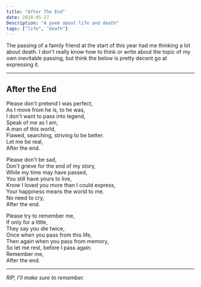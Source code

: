 ```yaml
---
title: "After The End"
date: 2020-05-27
Description: "A poem about life and death"
tags: ["life", "death"]
---
```

The passing of a family friend at the start of this year had me thinking a lot about death. I don't really know how to think or write about the topic of my own inevitable passing, but think the below is pretty decent go at expressing it.
___
## After the End

Please don't pretend I was perfect,<br>
As I move from he is, to he was,<br>
I don't want to pass into legend,<br>
Speak of me as I am,<br>
A man of this world,<br>
Flawed, searching, striving to be better.<br>
Let me be real,<br>
After the end.<br>

Please don't be sad,<br>
Don't grieve for the end of my story,<br>
While my time may have passed,<br>
You still have yours to live,<br>
Know I loved you more than I could express,<br>
Your happiness means the world to me.<br>
No need to cry,<br>
After the end.<br>

Please try to remember me,<br>
If only for a little,<br>
They say you die twice,<br>
Once when you pass from this life,<br>
Then again when you pass from memory,<br>
So let me rest, before I pass again.<br>
Remember me,<br>
After the end.<br>

___

_RIP, I'll make sure to remember._